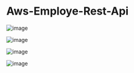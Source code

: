 # Aws-Employe-Rest-Api


![image](https://github.com/Naveen-arikela/Aws-Employe-Rest-Api/assets/145857679/8b08a11f-6dcf-4531-b812-a03e898c36a3)


![image](https://github.com/Naveen-arikela/Aws-Employe-Rest-Api/assets/145857679/427319d7-6810-4bac-b441-df84ac2fb1d4)

![image](https://github.com/Naveen-arikela/Aws-Employe-Rest-Api/assets/145857679/2c146dac-81b4-4a83-9533-90ab3a0b60bf)


![image](https://github.com/Naveen-arikela/Aws-Employe-Rest-Api/assets/145857679/729640ed-1d77-431d-aa80-bc2162f9346b)
